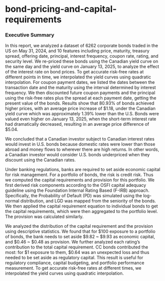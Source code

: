 # bond-pricing-and-capital-requirements

### Executive Summary

In this report, we analyzed a dataset of 6262 corporate bonds traded in the US on May 31, 2024, and 10 features including price, maturity, treasury spread, offering date, principal, interest frequency, coupon rate, rating, and security level. We re-priced these bonds using the Canadian yield curve on the same day and the yield curve on January 13, 2025, to analyze the effect of the interest rate on bond prices. To get accurate risk-free rates at different points in time, we interpolated the yield curves using quadratic interpolation. For coupon payment dates, we listed the dates between the transaction date and the maturity using the interval determined by interest frequency. We then discounted future coupon payments and the principal using the risk-free rates plus the spread at each payment date, getting the present value of the bonds. Results show that 80.93% of bonds achieved higher prices, with an average price increase of $1.18, under the Canadian yield curve which was approximately 1.39% lower than the U.S.  Bonds were valued even higher on January 13, 2025, when the short-term interest rate had dramatically decreased, resulting in an average price difference of $5.04. 

We concluded that a Canadian investor subject to Canadian interest rates would invest in U.S. bonds because domestic rates were lower than those abroad and money flows to wherever there are high returns. In other words, a Canadian investor would consider U.S. bonds underpriced when they discount using the Canadian rates.

Under banking regulations, banks are required to set aside economic capital for risk management. For a portfolio of bonds, the risk is credit risk. Thus we computed the capital requirements and provision for this portfolio. We first derived risk components according to the OSFI capital adequacy guideline using the Foundation Internal Rating Based (F-IRB) approach. Specifically, the Probability of Default (PD) was simulated using the log-normal distribution, and LGD was mapped from the seniority of the bonds. We then applied the capital requirement equation to individual bonds to get the capital requirements, which were then aggregated to the portfolio level. The provision was calculated similarly.

We analyzed the distribution of the capital requirement and the provision using descriptive statistics. We found that for $100 exposure to a portfolio of bonds, the bank needs to set aside $9.82 ~ $9.93 as economic capital, and $0.46 ~ $0.48 as provision. We further analyzed each rating’s contribution to the total capital requirement. CC bonds contributed the most: for $1 exposure to them, $0.64 was an unexpected loss and thus needed to be set aside as regulatory capital. This result is useful for regulatory compliance, capital budgeting, and portfolio performance measurement. To get accurate risk-free rates at different times, we interpolated the yield curves using quadratic interpolation.

